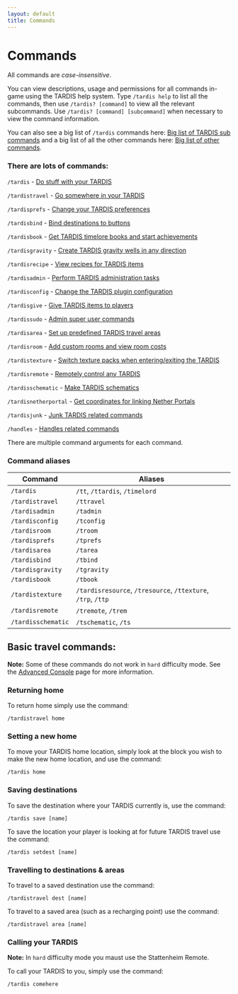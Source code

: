 ```yaml
---
layout: default
title: Commands
---
```


# Commands

All commands are _case-insensitive_.

You can view descriptions, usage and permissions for all commands in-game using the TARDIS help system.
Type `/tardis help` to list all the commands, then use `/tardis? [command]` to view all the relevant subcommands.
Use `/tardis? [command] [subcommand]` when necessary to view the command information.

You can also see a big list of `/tardis` commands here: [Big list of TARDIS sub commands](tardis-commands-table)
and a big list of all the other commands here: [Big list of other commands](other-commands).

### There are lots of commands:

`/tardis` - [Do stuff with your TARDIS](tardis-commands)

`/tardistravel` - [Go somewhere in your TARDIS](travel-commands)

`/tardisprefs` - [Change your TARDIS preferences](player-preferences)

`/tardisbind` - [Bind destinations to buttons](bind-commands)

`/tardisbook` - [Get TARDIS timelore books and start achievements](books)

`/tardisgravity` - [Create TARDIS gravity wells in any direction](gravity-wells)

`/tardisrecipe` - [View recipes for TARDIS items](recipe-commands)

`/tardisadmin` - [Perform TARDIS administration tasks](admin-commands)

`/tardisconfig` - [Change the TARDIS plugin configuration](config-commands)

`/tardisgive` - [Give TARDIS items to players](give-commands)

`/tardissudo` - [Admin super user commands](sudo-commands)

`/tardisarea` - [Set up predefined TARDIS travel areas](area-commands)

`/tardisroom` - [Add custom rooms and view room costs](custom-rooms)

`/tardistexture` - [Switch texture packs when entering/exiting the TARDIS](texture-commands)

`/tardisremote` - [Remotely control any TARDIS](remote-commands)

`/tardisschematic` - [Make TARDIS schematics](schematic-commands)

`/tardisnetherportal` - [Get coordinates for linking Nether Portals](netherportal-command)

`/tardisjunk` - [Junk TARDIS related commands](junk-tardis)

`/handles` - [Handles related commands](handles)

There are multiple command arguments for each command.

### Command aliases

| Command            | Aliases                                                      |
|--------------------|--------------------------------------------------------------|
| `/tardis`          | `/tt`, `/ttardis`, `/timelord`                               |
| `/tardistravel`    | `/ttravel`                                                   |
| `/tardisadmin`     | `/tadmin`                                                    |
| `/tardisconfig`    | `/tconfig`                                                   |
| `/tardisroom`      | `/troom`                                                     |
| `/tardisprefs`     | `/tprefs`                                                    |
| `/tardisarea`      | `/tarea`                                                     |
| `/tardisbind`      | `/tbind`                                                     |
| `/tardisgravity`   | `/tgravity`                                                  |
| `/tardisbook`      | `/tbook`                                                     |
| `/tardistexture`   | `/tardisresource`, `/tresource`, `/ttexture`, `/trp`, `/ttp` |
| `/tardisremote`    | `/tremote`, `/trem`                                          |
| `/tardisschematic` | `/tschematic`, `/ts`                                         |

## Basic travel commands:

**Note:** Some of these commands do not work in `hard` difficulty mode. See
the [Advanced Console](advanced-console) page for more information.

### Returning home

To return home simply use the command:

    /tardistravel home

### Setting a new home

To move your TARDIS home location, simply look at the block you wish to make the new home location, and use the command:

    /tardis home

### Saving destinations

To save the destination where your TARDIS currently is, use the command:

    /tardis save [name]

To save the location your player is looking at for future TARDIS travel use the command:

    /tardis setdest [name]

### Travelling to destinations & areas

To travel to a saved destination use the command:

    /tardistravel dest [name]

To travel to a saved area (such as a recharging point) use the command:

    /tardistravel area [name]

### Calling your TARDIS

**Note:** In `hard` difficulty mode you maust use the Stattenheim Remote.

To call your TARDIS to you, simply use the command:

    /tardis comehere
